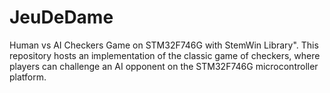 # JeuDeDame
Human vs AI Checkers Game on STM32F746G with StemWin Library". This repository hosts an implementation of the classic game of checkers, where players can challenge an AI opponent on the STM32F746G microcontroller platform.
